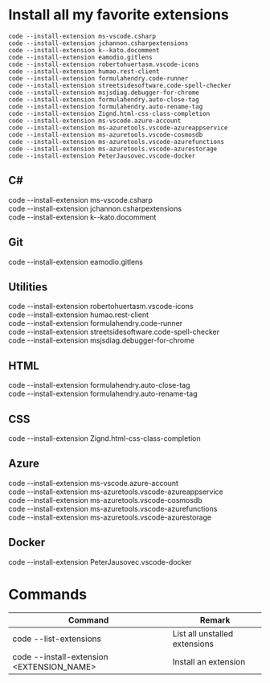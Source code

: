 # Install all my favorite extensions
```
code --install-extension ms-vscode.csharp
code --install-extension jchannon.csharpextensions
code --install-extension k--kato.docomment
code --install-extension eamodio.gitlens
code --install-extension robertohuertasm.vscode-icons
code --install-extension humao.rest-client
code --install-extension formulahendry.code-runner
code --install-extension streetsidesoftware.code-spell-checker
code --install-extension msjsdiag.debugger-for-chrome
code --install-extension formulahendry.auto-close-tag
code --install-extension formulahendry.auto-rename-tag
code --install-extension Zignd.html-css-class-completion
code --install-extension ms-vscode.azure-account
code --install-extension ms-azuretools.vscode-azureappservice
code --install-extension ms-azuretools.vscode-cosmosdb
code --install-extension ms-azuretools.vscode-azurefunctions
code --install-extension ms-azuretools.vscode-azurestorage
code --install-extension PeterJausovec.vscode-docker
```

## C#
code --install-extension ms-vscode.csharp  
code --install-extension jchannon.csharpextensions  
code --install-extension k--kato.docomment

## Git
code --install-extension eamodio.gitlens  

## Utilities
code --install-extension robertohuertasm.vscode-icons  
code --install-extension humao.rest-client  
code --install-extension formulahendry.code-runner  
code --install-extension streetsidesoftware.code-spell-checker  
code --install-extension msjsdiag.debugger-for-chrome  

## HTML
code --install-extension formulahendry.auto-close-tag  
code --install-extension formulahendry.auto-rename-tag  

## CSS
code --install-extension Zignd.html-css-class-completion  

## Azure
code --install-extension ms-vscode.azure-account  
code --install-extension ms-azuretools.vscode-azureappservice  
code --install-extension ms-azuretools.vscode-cosmosdb  
code --install-extension ms-azuretools.vscode-azurefunctions  
code --install-extension ms-azuretools.vscode-azurestorage

## Docker
code --install-extension PeterJausovec.vscode-docker  

# Commands
|Command|Remark|
|--|--|
|code --list-extensions|List all unstalled extensions|
|code --install-extension <EXTENSION_NAME>|Install an extension|
